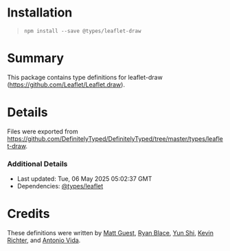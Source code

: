 # Installation
> `npm install --save @types/leaflet-draw`

# Summary
This package contains type definitions for leaflet-draw (https://github.com/Leaflet/Leaflet.draw).

# Details
Files were exported from https://github.com/DefinitelyTyped/DefinitelyTyped/tree/master/types/leaflet-draw.

### Additional Details
 * Last updated: Tue, 06 May 2025 05:02:37 GMT
 * Dependencies: [@types/leaflet](https://npmjs.com/package/@types/leaflet)

# Credits
These definitions were written by [Matt Guest](https://github.com/matt-guest), [Ryan Blace](https://github.com/reblace), [Yun Shi](https://github.com/YunS-Stacy), [Kevin Richter](https://github.com/beschoenen), and [Antonio Vida](https://github.com/antoniovlx).
